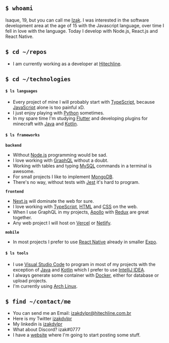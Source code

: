 ## `$ whoami`

Isaque, 19, but you can call me [Izak](https://github.com/izakdvlpr). I was interested in the software development area at the age of 15 with the Javascript language, over time I fell in love with the language. Today I develop with Node.js, React.js and React Native.

## `$ cd ~/repos`

- I am currently working as a developer at [Hitechline](https://hitechline.com.br).

## `$ cd ~/technologies`

#### `$ ls languages`

- Every project of mine I will probably start with [TypeScript](https://typescriptlang.org/), because [JavaScript](https://javascript.com/) alone is too painful xD.
- I just enjoy playing with [Python](https://python.org/) sometimes.
- In my spare time I'm studying [Flutter](https://flutter.dev/) and developing plugins for minecraft with [Java](https://java.com/) and [Kotlin](https://kotlinlang.org/).

#### `$ ls frameworks`

**`backend`**

- Without [Node.js](https://nodejs.org/en/) programming would be sad.
- I love working with [GraphQL](https://graphql.org/) without a doubt.
- Working with tables and typing [MySQL](https://mysql.com/) commands in a terminal is awesome.
- For small projects I like to implement [MongoDB](https://mongodb.com/).
- There's no way, without tests with [Jest](https://jestjs.io/) it's hard to program.

**`frontend`**

- [Next.js](https://nextjs.org/) will dominate the web for sure.
- I love working with [TypeScript](https://typescriptlang.org/), [HTML](https://developer.mozilla.org/en-US/docs/Web/HTML) and [CSS](https://developer.mozilla.org/en-US/docs/web/CSS) on the web.
- When I use GraphQL in my projects, [Apollo](https://apollographql.com/) with [Redux](https://redux.js.org/) are great together.
- Any web project I will host on [Vercel](https://vercel.com/) or [Netlify](https://netlify.com/).

**`mobile`**

- In most projects I prefer to use [React Native](https://reactnative.dev/) already in smaller [Expo](https://expo.dev/).

#### `$ ls tools`

- I use [Visual Studio Code](https://code.visualstudio.com/) to program in most of my projects with the exception of [Java](https://java.com/) and [Kotlin](https://kotlinlang.org/) which I prefer to use [IntelliJ IDEA](https://www.jetbrains.com/idea/).
- I always generate some container with [Docker](https://docker.com/), either for database or upload projects.
- I'm currently using [Arch Linux](https://archlinux.org/).

## `$ find ~/contact/me`

- You can send me an Email: [izakdvlpr@hitechline.com.br](mailto:izakdvlpr@hitechline.com.br)
- Here is my Twitter [izakdvlpr](https://twitter.com/izakdvlpr)
- My linkedin is [izakdvlpr](https://www.linkedin.com/in/izakdvlpr/)
- What about Discord? izak#0777
- I have a [website](https://izakdvlpr.vercel.app/) where I'm going to start posting some stuff.
